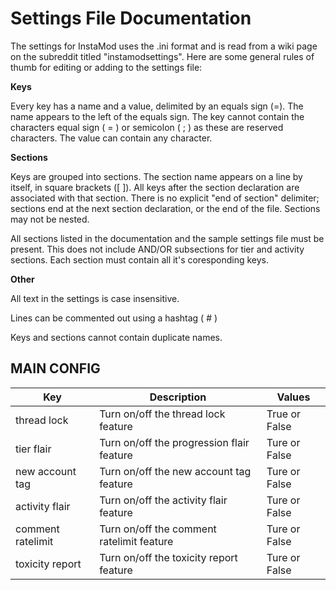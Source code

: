  # Settings File Documentation
 
The settings for InstaMod uses the .ini format and is read from a wiki page on the subreddit titled "instamodsettings". Here are some general rules of thumb for editing or adding to the settings file:
 
 **Keys**
 
Every key has a name and a value, delimited by an equals sign (=). The name appears to the left of the equals sign. The key cannot contain the characters equal sign ( = ) or semicolon ( ; ) as these are reserved characters. The value can contain any character. 
 
 **Sections**
 
Keys are grouped into sections. The section name appears on a line by itself, in square brackets (\[ ]). All keys after the section declaration are associated with that section. There is no explicit "end of section" delimiter; sections end at the next section declaration, or the end of the file. Sections may not be nested.

All sections listed in the documentation and the sample settings file must be present. This does not include AND/OR subsections for tier and activity sections. Each section must contain all it's coresponding keys.

**Other**

All text in the settings is case insensitive.

Lines can be commented out using a hashtag ( # )

Keys and sections cannot contain duplicate names.

## MAIN CONFIG

| Key | Description | Values |
| ----------- | ----------- | ----------- |
| thread lock | Turn on/off the thread lock feature | True or False |
| tier flair | Turn on/off the progression flair feature | Ture or False |
| new account tag | Turn on/off the new account tag feature | Ture or False |
| activity flair | Turn on/off the activity flair feature | Ture or False |
| comment ratelimit | Turn on/off the comment ratelimit feature | Ture or False |
| toxicity report | Turn on/off the toxicity report feature | Ture or False |

